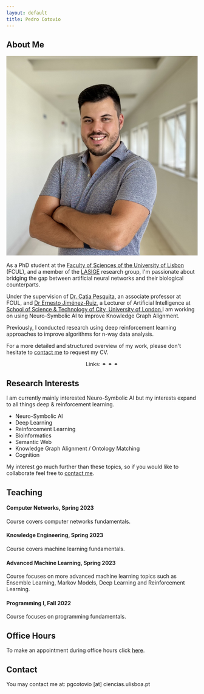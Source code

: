 ```yaml
---
layout: default
title: Pedro Cotovio
---
```


## About Me

<img class="profile-picture" src="me.jpeg">

As a PhD student at the <a target="_blank" href="https://ciencias.ulisboa.pt/">Faculty of Sciences of the University of Lisbon</a> (FCUL), and a member of the <a target="_blank" href="https://www.lasige.pt/">LASIGE</a> research group, I'm passionate about bridging the gap between artificial neural networks and their biological counterparts.

Under the supervision of <a target="_blank" href="http://www.di.fc.ul.pt/~catiapesquita/">Dr. Catia Pesquita</a>, an associate professor at FCUL, and <a target="_blank" href="https://www.city.ac.uk/about/people/academics/ernesto-jimenez-ruiz">Dr Ernesto Jiménez-Ruiz</a>, a Lecturer of Artificial Intelligence at <a target="_blank" href="https://www.city.ac.uk/about/schools/science-technology">School of Science & Technology of City, University of London </a> I am working on using Neuro-Symbolic AI to improve Knowledge Graph Alignment.

Previously, I conducted research using deep reinforcement learning approaches to improve algorithms for n-way data analysis. 

For a more detailed and structured overview of my work, please don't hesitate to [contact me](#contact) to request my CV.

<p align="center">
Links:
  <a target="_blank" href="https://scholar.google.com/citations?user=HJy-H6sAAAAJ"><i class="fas fa-graduation-cap"></i></a> ⚭
  <a target="_blank" href="https://orcid.org/0000-0001-6724-899X"><i class="fab fa-orcid"></i></a> ⚭
  <a target="_blank" href="https://github.com/PedroCotovio/"><i class="fab fa-github"></i></a> ⚭
  <a target="_blank" href="https://www.linkedin.com/in/pedro-cotovio"><i class="fab fa-linkedin"></i></a>
</p>

## Research Interests

I am currently mainly interested Neuro-Symbolic AI but my interests expand to all things deep & reinforcement learning.

* Neuro-Symbolic AI
* Deep Learning
* Reinforcement Learning
* Bioinformatics
* Semantic Web
* Knowledge Graph Alignment / Ontology Matching
* Cognition

My interest go much further than these topics, so if you would like to collaborate feel free to [contact me](#contact).

## Teaching

#### Computer Networks, Spring 2023

Course covers computer networks fundamentals.

#### Knowledge Engineering, Spring 2023

Course covers machine learning fundamentals.

#### Advanced Machine Learning, Spring 2023

Course focuses on more advanced machine learning topics such as Ensemble Learning, Markov Models, Deep Learning and Reinforcement Learning.

#### Programming I, Fall 2022

Course focuses on programming fundamentals.

[comment]: <> (## Science Communication)

[comment]: <> (## Publications)

## Office Hours

To make an appointment during office hours click [here](https://doodle.com/bp/pedrocotovio/-consultation-hours).

## Contact

You may contact me at: pgcotovio [at] ciencias.ulisboa.pt
